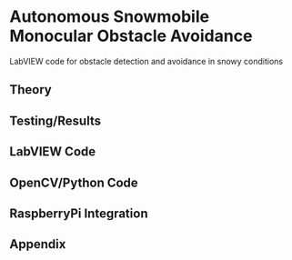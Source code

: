 # Autonomous Snowmobile Monocular Obstacle Avoidance

LabVIEW code for obstacle detection and avoidance in snowy conditions

## Theory ##

## Testing/Results ##

## LabVIEW Code ##

## OpenCV/Python Code ##

## RaspberryPi Integration ##

## Appendix ##
